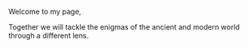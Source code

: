 Welcome to my page,

Together we will tackle the enigmas of the ancient and modern world through a different lens.

<!---
Corsairx/Corsairx is a ✨ special ✨ repository because its `README.md` (this file) appears on your GitHub profile.
You can click the Preview link to take a look at your changes.
--->
